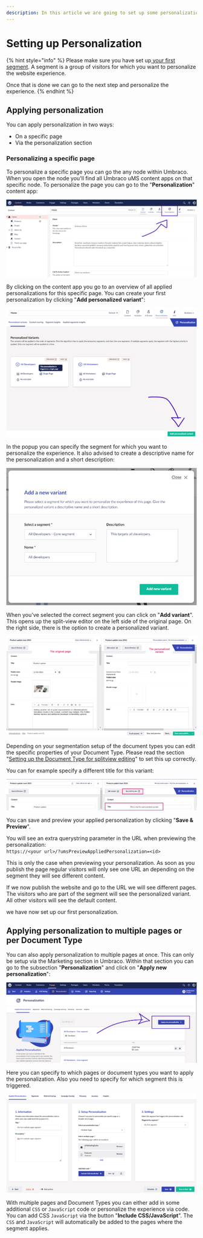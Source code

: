 ```yaml
---
description: In this article we are going to set up some personalization for our segments.
---
```


# Setting up Personalization

{% hint style="info" %}
Please make sure you have set up[ your first segment](../../../../personalization/creating-a-segment/). A segment is a group of visitors for which you want to personalize the website experience.

Once that is done we can go to the next step and personalize the experience.
{% endhint %}

## Applying personalization

You can apply personalization in two ways:

* On a specific page
* Via the personalization section

### Personalizing a specific page

To personalize a specific page you can go the any node within Umbraco. When you open the node you'll find all Umbraco uMS content apps on that specific node. To personalize the page you can go to the "**Personalization**" content app:

![](../../.gitbook/assets/engage-personalization-content-app.png)

By clicking on the content app you go to an overview of all applied personalizations for this specific page. You can create your first personalization by clicking "**Add personalized variant**":

![](../../.gitbook/assets/engage-personalization-add-personalized-variant.png)

In the popup you can specify the segment for which you want to personalize the experience. It also advised to create a descriptive name for the personalization and a short description:

![](../../.gitbook/assets/engage-personalization-add-new-variant.png)

When you've selected the correct segment you can click on "**Add variant**". This opens up the split-view editor on the left side of the original page. On the right side, there is the option to create a personalized variant.

![](../../.gitbook/assets/engage-personalization-splitview-text.png)

Depending on your segmentation setup of the document types you can edit the specific properties of your Document Type. Please read the section "[Setting up the Document Type for splitview editing](../ab-testing/types-of-ab-tests/single-page-ab-test.md)" to set this up correctly.

You can for example specify a different title for this variant:

![](../../.gitbook/assets/engage-my-first-personalization.png)

You can save and preview your applied personalization by clicking "**Save & Preview**".

You will see an extra querystring parameter in the URL when previewing the personalization:\
`https://<your url>/?umsPreviewAppliedPersonalization=<id>`

This is only the case when previewing your personalization. As soon as you publish the page regular visitors will only see one URL an depending on the segment they will see different content.

If we now publish the website and go to the URL we will see different pages. The visitors who are part of the segment will see the personalized variant. All other visitors will see the default content.

we have now set up our first personalization.

## Applying personalization to multiple pages or per Document Type

You can also apply personalization to multiple pages at once. This can only be setup via the Marketing section in Umbraco. Within that section you can go to the subsection "**Personalization**" and click on "**Apply new personalization**":

![](../../.gitbook/assets/engage-personalization-new-personalization.png)

Here you can specify to which pages or document types you want to apply the personalization. Also you need to specify for which segment this is triggered.

![](../../.gitbook/assets/engage-apply-personalization-to-multiple-pages.png)

With multiple pages and Document Types you can either add in some additional `CSS` or `JavaScript` code or personalize the experience via code. You can add CSS  `JavaScript` via the button "**Include CSS/JavaScript**". The `CSS` and `JavaScript` will automatically be added to the pages where the segment applies.
